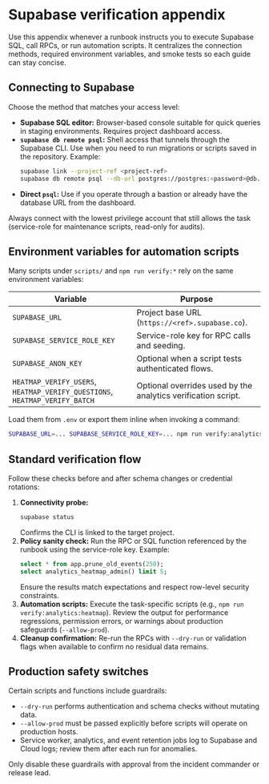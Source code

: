 # Supabase verification appendix

Use this appendix whenever a runbook instructs you to execute Supabase SQL, call RPCs, or run automation scripts. It centralizes the connection methods, required environment variables, and smoke tests so each guide can stay concise.

## Connecting to Supabase

Choose the method that matches your access level:

- **Supabase SQL editor:** Browser-based console suitable for quick queries in staging environments. Requires project dashboard access.
- **`supabase db remote psql`:** Shell access that tunnels through the Supabase CLI. Use when you need to run migrations or scripts saved in the repository. Example:
  ```bash
  supabase link --project-ref <project-ref>
  supabase db remote psql --db-url postgres://postgres:<password>@db.<ref>.supabase.co:5432/postgres
  ```
- **Direct `psql`:** Use if you operate through a bastion or already have the database URL from the dashboard.

Always connect with the lowest privilege account that still allows the task (service-role for maintenance scripts, read-only for audits).

## Environment variables for automation scripts

Many scripts under `scripts/` and `npm run verify:*` rely on the same environment variables:

| Variable | Purpose |
| --- | --- |
| `SUPABASE_URL` | Project base URL (`https://<ref>.supabase.co`). |
| `SUPABASE_SERVICE_ROLE_KEY` | Service-role key for RPC calls and seeding. |
| `SUPABASE_ANON_KEY` | Optional when a script tests authenticated flows. |
| `HEATMAP_VERIFY_USERS`, `HEATMAP_VERIFY_QUESTIONS`, `HEATMAP_VERIFY_BATCH` | Optional overrides used by the analytics verification script. |

Load them from `.env` or export them inline when invoking a command:

```bash
SUPABASE_URL=... SUPABASE_SERVICE_ROLE_KEY=... npm run verify:analytics:heatmap -- --dry-run
```

## Standard verification flow

Follow these checks before and after schema changes or credential rotations:

1. **Connectivity probe:**
   ```bash
   supabase status
   ```
   Confirms the CLI is linked to the target project.
2. **Policy sanity check:** Run the RPC or SQL function referenced by the runbook using the service-role key. Example:
   ```sql
   select * from app.prune_old_events(250);
   select analytics_heatmap_admin() limit 5;
   ```
   Ensure the results match expectations and respect row-level security constraints.
3. **Automation scripts:** Execute the task-specific scripts (e.g., `npm run verify:analytics:heatmap`). Review the output for performance regressions, permission errors, or warnings about production safeguards (`--allow-prod`).
4. **Cleanup confirmation:** Re-run the RPCs with `--dry-run` or validation flags when available to confirm no residual data remains.

## Production safety switches

Certain scripts and functions include guardrails:

- `--dry-run` performs authentication and schema checks without mutating data.
- `--allow-prod` must be passed explicitly before scripts will operate on production hosts.
- Service worker, analytics, and event retention jobs log to Supabase and Cloud logs; review them after each run for anomalies.

Only disable these guardrails with approval from the incident commander or release lead.
